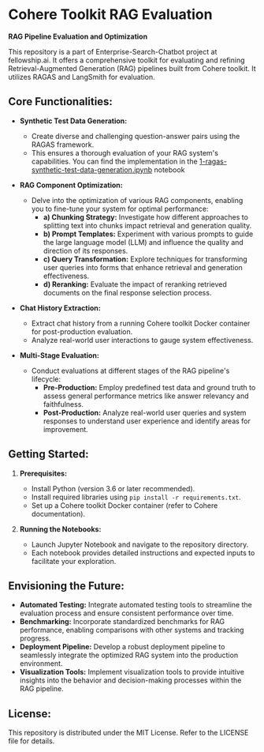 # Cohere Toolkit RAG Evaluation

**RAG Pipeline Evaluation and Optimization**

This repository is a part of Enterprise-Search-Chatbot project at fellowship.ai. It offers a comprehensive toolkit for evaluating and refining Retrieval-Augmented Generation (RAG) pipelines built from Cohere toolkit. It utilizes RAGAS and LangSmith for evaluation. 

## **Core Functionalities:**

* **Synthetic Test Data Generation:**
  - Create diverse and challenging question-answer pairs using the RAGAS framework.
  - This ensures a thorough evaluation of your RAG system's capabilities.  You can find the implementation in the [1-ragas-synthetic-test-data-generation.ipynb](1-ragas-synthetic-test-data-generation.ipynb) notebook

* **RAG Component Optimization:**
  - Delve into the optimization of various RAG components, enabling you to fine-tune your system for optimal performance:
    - **a) Chunking Strategy:**  Investigate how different approaches to splitting text into chunks impact retrieval and generation quality.
    - **b) Prompt Templates:**  Experiment with various prompts to guide the large language model (LLM) and influence the quality and direction of its responses.
    - **c) Query Transformation:**  Explore techniques for transforming user queries into forms that enhance retrieval and generation effectiveness.
    - **d) Reranking:**  Evaluate the impact of reranking retrieved documents on the final response selection process.

* **Chat History Extraction:**
  - Extract chat history from a running Cohere toolkit Docker container for post-production evaluation.
  - Analyze real-world user interactions to gauge system effectiveness.

* **Multi-Stage Evaluation:**
  - Conduct evaluations at different stages of the RAG pipeline's lifecycle:
    - **Pre-Production:** Employ predefined test data and ground truth to assess general performance metrics like answer relevancy and faithfulness.
    - **Post-Production:** Analyze real-world user queries and system responses to understand user experience and identify areas for improvement.

## **Getting Started:**

1. **Prerequisites:**
    - Install Python (version 3.6 or later recommended).
    - Install required libraries using `pip install -r requirements.txt`.
    - Set up a Cohere toolkit Docker container (refer to Cohere documentation).

2. **Running the Notebooks:**
    - Launch Jupyter Notebook and navigate to the repository directory.
    - Each notebook provides detailed instructions and expected inputs to facilitate your exploration.

## **Envisioning the Future:**

* **Automated Testing:** Integrate automated testing tools to streamline the evaluation process and ensure consistent performance over time.
* **Benchmarking:** Incorporate standardized benchmarks for RAG performance, enabling comparisons with other systems and tracking progress.
* **Deployment Pipeline:** Develop a robust deployment pipeline to seamlessly integrate the optimized RAG system into the production environment.
* **Visualization Tools:** Implement visualization tools to provide intuitive insights into the behavior and decision-making processes within the RAG pipeline.

## **License:**

This repository is distributed under the MIT License. Refer to the LICENSE file for details.
